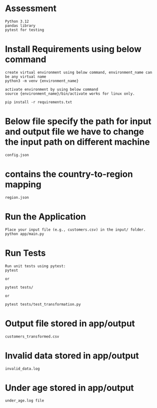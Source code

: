 # Assessment
```
Python 3.12
pandas library
pytest for testing
```
# Install Requirements using below command
```
create virtual environment using below command, environment_name can be any virtual name
python3 -m venv {environment_name}

activate environment by using below command
source {environment_name}/bin/activate works for linux only.

pip install -r requirements.txt
```
# Below file specify the path for input and output file we have to change the input path on different machine
```config.json``` 
# contains the country-to-region mapping
```region.json``` 

# Run the Application
```
Place your input file (e.g., customers.csv) in the input/ folder.
python app/main.py
```
# Run Tests
```
Run unit tests using pytest:
pytest

or

pytest tests/

or

pytest tests/test_transformation.py
```

# Output file stored in app/output
```customers_transformed.csv```

# Invalid data stored in app/output 
```invalid_data.log```

# Under age stored in app/output
```under_age.log file```
